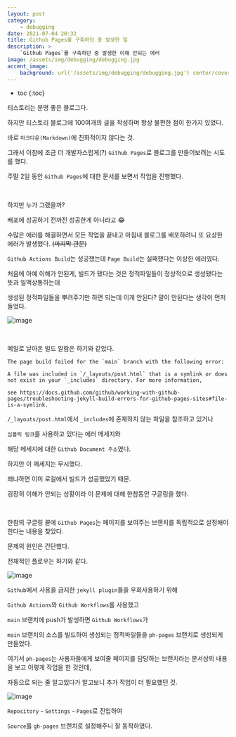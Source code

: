 ```yaml
---
layout: post
category:
    - debugging
date: 2021-07-04 20:32
title: Github Pages를 구축하던 중 발생한 일
description: >
    `Github Pages`를 구축하던 중 발생한 이해 안되는 에러
image: /assets/img/debugging/debugging.jpg
accent_image:
    background: url('/assets/img/debugging/debugging.jpg') center/cover
---
```


* toc
{:toc}

티스토리는 분명 좋은 블로그다.

하지만 티스토리 블로그에 100여개의 글을 작성하며 항상 불편한 점이 한가지 있었다.

바로 `마크다운(Markdown)`에 친화적이지 않다는 것.

그래서 이참에 조금 더 개발자스럽게(?) `Github Pages`로 블로그를 만들어보려는 시도를 했다.

주말 2일 동안 `Github Pages`에 대한 문서를 보면서 작업을 진행했다.  

<br />

하지만 누가 그랬을까?

배포에 성공하기 전까진 성공한게 아니라고 😂

수많은 에러를 해결하면서 모든 작업을 끝내고 마침내 블로그를 배포하려니 또 요상한 에러가 발생했다. ~~(마지막 관문)~~

`Github Actions Build`는 성공했는데 `Page Build`는 실패했다는 이상한 에러였다.

처음에 아예 이해가 안된게, 빌드가 됐다는 것은 정적파일들이 정상적으로 생성됐다는 뜻과 일맥상통하는데

생성된 정적파일들을 뿌려주기만 하면 되는데 이게 안된다? 말이 안된다는 생각이 먼저 들었다.

![image](https://user-images.githubusercontent.com/71188307/124382673-8c18ad80-dd03-11eb-93b4-5452df1894a3.png)

<br />

메일로 날아온 빌드 알람은 하기와 같았다.

```text
The page build failed for the `main` branch with the following error:

A file was included in `/_layouts/post.html` that is a symlink or does not exist in your `_includes` directory. For more information,
 
see https://docs.github.com/github/working-with-github-pages/troubleshooting-jekyll-build-errors-for-github-pages-sites#file-is-a-symlink.
```

`/_layouts/post.html`에서 `_includes`에 존재하지 않는 파일을 참조하고 있거나

`심볼릭 링크`를 사용하고 있다는 에러 메세지와

해당 메세지에 대한 `Github Document 주소`였다.

하지만 이 메세지는 무시했다.

왜냐하면 이미 로컬에서 빌드가 성공했었기 때문.

굉장히 이해가 안되는 상황이라 이 문제에 대해 한참동안 구글링을 했다.

<br />

한참의 구글링 끝에 `Github Pages`는 페이지를 보여주는 브랜치를 독립적으로 설정해야 한다는 내용을 찾았다.

문제의 원인은 간단했다.

전체적인 플로우는 하기와 같다.

![image](https://user-images.githubusercontent.com/71188307/124385780-254ec080-dd12-11eb-8570-61c749434ccd.png)

`Github`에서 사용을 금지한 `jekyll plugin`들을 우회사용하기 위해

`Github Actions`와 `Github Workflows`를 사용했고

`main` 브랜치에 push가 발생하면 `Github Workflows`가

`main` 브랜치의 소스를 빌드하여 생성되는 정적파일들을 `ph-pages` 브랜치로 생성되게 만들었다.

여기서 `ph-pages`는 사용자들에게 보여줄 페이지를 담당하는 브랜치라는 문서상의 내용을 보고 이렇게 작업을 한 것인데,

자동으로 되는 줄 알고있다가 알고보니 추가 작업이 더 필요했던 것.

![image](https://user-images.githubusercontent.com/71188307/124382653-6f7c7580-dd03-11eb-8b80-2681adf9cbac.png)

`Repository` - `Settings` - `Pages`로 진입하여

`Source`를 `gh-pages` 브랜치로 설정해주니 잘 동작하였다.
